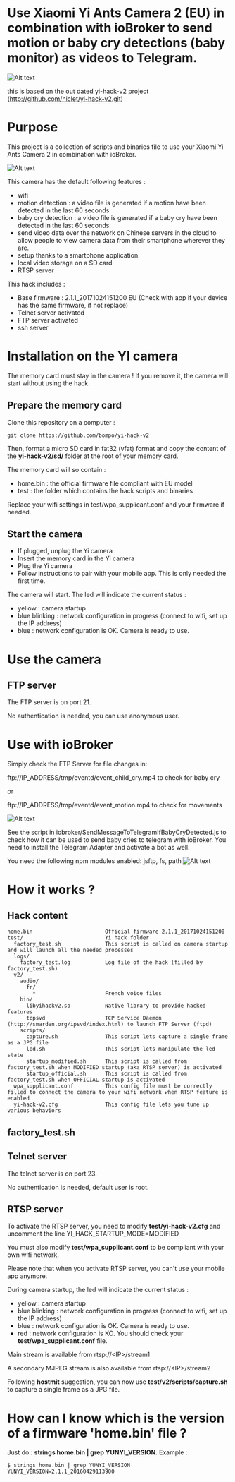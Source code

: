 Use Xiaomi Yi Ants Camera 2 (EU) in combination with ioBroker to send motion or baby cry detections (baby monitor) as videos to Telegram.
=======

![Alt text](telegram_yi_camera.png?raw=true "FTP Events")

this is based on the out dated yi-hack-v2 project (http://github.com/niclet/yi-hack-v2.git)


Purpose
=======

This project is a collection of scripts and binaries file to use your Xiaomi Yi Ants Camera 2 in combination with ioBroker.

![Alt text](yi-v2.png?raw=true "Yi Ants Camera 2")

This camera has the default following features :
* wifi
* motion detection : a video file is generated if a motion have been detected in the last 60 seconds.
* baby cry detection : a video file is generated if a baby cry have been detected in the last 60 seconds.
* send video data over the network on Chinese servers in the cloud to allow people to view camera data from their smartphone wherever they are.
* setup thanks to a smartphone application.
* local video storage on a SD card
* RTSP server

This hack includes :
* Base firmware : 2.1.1_20171024151200 EU (Check with app if your device has the same firmware, if not replace)
* Telnet server activated
* FTP server activated
* ssh server


Installation on the YI camera
=============================

The memory card must stay in the camera ! If you remove it, the camera will start without using the hack.

Prepare the memory card
-----------------------

Clone this repository on a computer :

    git clone https://github.com/bompo/yi-hack-v2
    
Then, format a micro SD card in fat32 (vfat) format and copy the content of the **yi-hack-v2/sd/** folder at the root of your memory card.

The memory card will so contain :

* home.bin : the official firmware file compliant with EU model
* test : the folder which contains the hack scripts and binaries

Replace your wifi settings in test/wpa_supplicant.conf and your firmware if needed.

Start the camera
----------------

* If plugged, unplug the Yi camera
* Insert the memory card in the Yi camera
* Plug the Yi camera
* Follow instructions to pair with your mobile app. This is only needed the first time.

The camera will start. The led will indicate the current status :
* yellow : camera startup
* blue blinking : network configuration in progress (connect to wifi, set up the IP address)
* blue : network configuration is OK. Camera is ready to use.


Use the camera
==============

FTP server
----------

The FTP server is on port 21.

No authentication is needed, you can use anonymous user.


Use with ioBroker
=============

Simply check the FTP Server for file changes in:

ftp://IP_ADDRESS/tmp/eventd/event_child_cry.mp4 to check for baby cry

or

ftp://IP_ADDRESS/tmp/eventd/event_motion.mp4 to check for movements

![Alt text](ftp_folder.png?raw=true "FTP Events")

See the script in iobroker/SendMessageToTelegramIfBabyCryDetected.js to check how it can be used to send baby cries to telegram with ioBroker. You need to install the Telegram Adapter and activate a bot as well.

You need the following npm modules enabled: jsftp, fs, path
![Alt text](js_modules.png?raw=true "FTP Events")


How it works ?
==============

Hack content
------------

````
home.bin                       Official firmware 2.1.1_20171024151200
test/                          Yi hack folder
  factory_test.sh              This script is called on camera startup and will launch all the needed processes
  logs/
    factory_test.log           Log file of the hack (filled by factory_test.sh)
  v2/
    audio/
      fr/
        *                      French voice files
    bin/
      libyihackv2.so           Native library to provide hacked features
      tcpsvd                   TCP Service Daemon (http://smarden.org/ipsvd/index.html) to launch FTP Server (ftpd)
    scripts/
      capture.sh               This script lets capture a single frame as a JPG file
      led.sh                   This script lets manipulate the led state
      startup_modified.sh      This script is called from factory_test.sh when MODIFIED startup (aka RTSP server) is activated
      startup_official.sh      This script is called from factory_test.sh when OFFICIAL startup is activated
  wpa_supplicant.conf          This config file must be correctly filled to connect the camera to your wifi network when RTSP feature is enabled
  yi-hack-v2.cfg               This config file lets you tune up various behaviors
````


factory_test.sh
---------------


Telnet server
-------------

The telnet server is on port 23.

No authentication is needed, default user is root.


RTSP server
-----------
To activate the RTSP server, you need to modify **test/yi-hack-v2.cfg** and uncomment the line YI\_HACK\_STARTUP\_MODE=MODIFIED

You must also modify **test/wpa_supplicant.conf** to be compliant with your own wifi network.

Please note that when you activate RTSP server, you can't use your mobile app anymore.

During camera startup, the led will indicate the current status :
* yellow : camera startup
* blue blinking : network configuration in progress (connect to wifi, set up the IP address)
* blue : network configuration is OK. Camera is ready to use.
* red : network configuration is KO. You should check your **test/wpa_supplicant.conf** file.

Main stream is available from rtsp://\<IP\>/stream1

A secondary MJPEG stream is also available from rtsp://\<IP\>/stream2

Following **hostmit** suggestion, you can now use **test/v2/scripts/capture.sh** to capture a single frame as a JPG file.


How can I know which is the version of a firmware 'home.bin' file ?
===============================================================

Just do : **strings home.bin | grep YUNYI_VERSION**. Example :

    $ strings home.bin | grep YUNYI_VERSION
    YUNYI_VERSION=2.1.1_20160429113900



